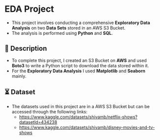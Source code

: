 # EDA Project

- This project involves conducting a comprehensive **Exploratory Data Analysis** on two **Data Sets** stored in an AWS S3 Bucket.
- The analysis is performed using **Python** and **SQL**.
  
## 📝 Description
- To complete this project, I created an S3 Bucket on **AWS** and used **Boto3** to write a Python script to download the data stored within it.
- For the **Exploratory Data Analysis** I used **Matplotlib** and **Seaborn** mainly.

## ⏳ Dataset
- The datasets used in this project are in a AWS S3 Bucket but can be accessed through the following links:
  - https://www.kaggle.com/datasets/shivamb/netflix-shows?datasetId=434238
  - https://www.kaggle.com/datasets/shivamb/disney-movies-and-tv-shows
